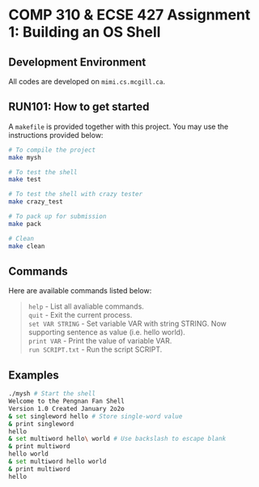 # **COMP 310 & ECSE 427 Assignment 1: Building an OS Shell**  

## Development Environment  
All codes are developed on `mimi.cs.mcgill.ca`.  

## RUN101: How to get started  
A `makefile` is provided together with this project. You may use the instructions provided below:  
```bash
# To compile the project
make mysh

# To test the shell
make test

# To test the shell with crazy tester
make crazy_test

# To pack up for submission
make pack

# Clean
make clean
```

## Commands
Here are available commands listed below:
> `help` - List all avaliable commands.  
> `quit` - Exit the current process.  
> `set VAR STRING` - Set variable VAR with string STRING. Now supporting sentence as value (i.e. hello world).  
> `print VAR` - Print the value of variable VAR.  
> `run SCRIPT.txt` - Run the script SCRIPT.  

## Examples
```bash
./mysh # Start the shell
Welcome to the Pengnan Fan Shell
Version 1.0 Created January 2o2o
& set singleword hello # Store single-word value
& print singleword
hello
& set multiword hello\ world # Use backslash to escape blank
& print multiword
hello world
& set multiword hello world
& print multiword
hello
```